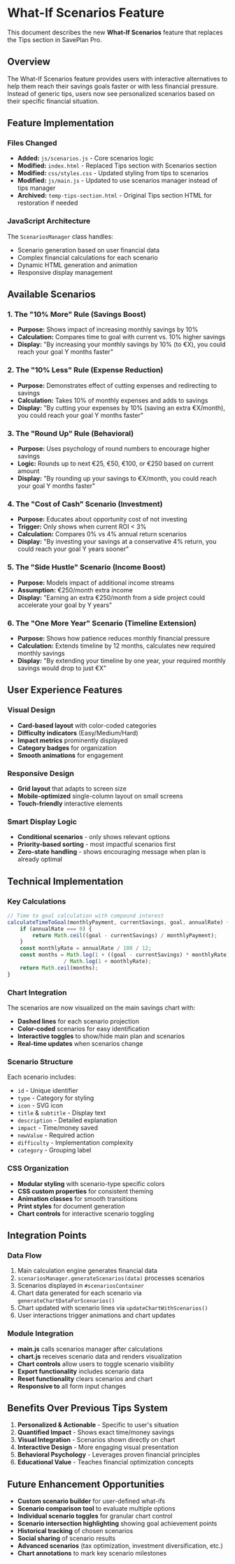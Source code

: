 # What-If Scenarios Feature

This document describes the new **What-If Scenarios** feature that replaces the Tips section in SavePlan Pro.

## Overview

The What-If Scenarios feature provides users with interactive alternatives to help them reach their savings goals faster or with less financial pressure. Instead of generic tips, users now see personalized scenarios based on their specific financial situation.

## Feature Implementation

### Files Changed
- **Added:** `js/scenarios.js` - Core scenarios logic
- **Modified:** `index.html` - Replaced Tips section with Scenarios section
- **Modified:** `css/styles.css` - Updated styling from tips to scenarios
- **Modified:** `js/main.js` - Updated to use scenarios manager instead of tips manager
- **Archived:** `temp-tips-section.html` - Original Tips section HTML for restoration if needed

### JavaScript Architecture

The `ScenariosManager` class handles:
- Scenario generation based on user financial data
- Complex financial calculations for each scenario
- Dynamic HTML generation and animation
- Responsive display management

## Available Scenarios

### 1. The "10% More" Rule (Savings Boost)
- **Purpose:** Shows impact of increasing monthly savings by 10%
- **Calculation:** Compares time to goal with current vs. 10% higher savings
- **Display:** "By increasing your monthly savings by 10% (to €X), you could reach your goal Y months faster"

### 2. The "10% Less" Rule (Expense Reduction)
- **Purpose:** Demonstrates effect of cutting expenses and redirecting to savings
- **Calculation:** Takes 10% of monthly expenses and adds to savings
- **Display:** "By cutting your expenses by 10% (saving an extra €X/month), you could reach your goal Y months faster"

### 3. The "Round Up" Rule (Behavioral)
- **Purpose:** Uses psychology of round numbers to encourage higher savings
- **Logic:** Rounds up to next €25, €50, €100, or €250 based on current amount
- **Display:** "By rounding up your savings to €X/month, you could reach your goal Y months faster"

### 4. The "Cost of Cash" Scenario (Investment)
- **Purpose:** Educates about opportunity cost of not investing
- **Trigger:** Only shows when current ROI < 3%
- **Calculation:** Compares 0% vs 4% annual return scenarios
- **Display:** "By investing your savings at a conservative 4% return, you could reach your goal Y years sooner"

### 5. The "Side Hustle" Scenario (Income Boost)
- **Purpose:** Models impact of additional income streams
- **Assumption:** €250/month extra income
- **Display:** "Earning an extra €250/month from a side project could accelerate your goal by Y years"

### 6. The "One More Year" Scenario (Timeline Extension)
- **Purpose:** Shows how patience reduces monthly financial pressure
- **Calculation:** Extends timeline by 12 months, calculates new required monthly savings
- **Display:** "By extending your timeline by one year, your required monthly savings would drop to just €X"

## User Experience Features

### Visual Design
- **Card-based layout** with color-coded categories
- **Difficulty indicators** (Easy/Medium/Hard)
- **Impact metrics** prominently displayed
- **Category badges** for organization
- **Smooth animations** for engagement

### Responsive Design
- **Grid layout** that adapts to screen size
- **Mobile-optimized** single-column layout on small screens
- **Touch-friendly** interactive elements

### Smart Display Logic
- **Conditional scenarios** - only shows relevant options
- **Priority-based sorting** - most impactful scenarios first
- **Zero-state handling** - shows encouraging message when plan is already optimal

## Technical Implementation

### Key Calculations

```javascript
// Time to goal calculation with compound interest
calculateTimeToGoal(monthlyPayment, currentSavings, goal, annualRate) {
    if (annualRate === 0) {
        return Math.ceil((goal - currentSavings) / monthlyPayment);
    }
    const monthlyRate = annualRate / 100 / 12;
    const months = Math.log(1 + ((goal - currentSavings) * monthlyRate) / monthlyPayment) 
                  / Math.log(1 + monthlyRate);
    return Math.ceil(months);
}
```

### Chart Integration

The scenarios are now visualized on the main savings chart with:
- **Dashed lines** for each scenario projection
- **Color-coded** scenarios for easy identification
- **Interactive toggles** to show/hide main plan and scenarios
- **Real-time updates** when scenarios change

### Scenario Structure
Each scenario includes:
- `id` - Unique identifier
- `type` - Category for styling
- `icon` - SVG icon
- `title` & `subtitle` - Display text
- `description` - Detailed explanation
- `impact` - Time/money saved
- `newValue` - Required action
- `difficulty` - Implementation complexity
- `category` - Grouping label

### CSS Organization
- **Modular styling** with scenario-type specific colors
- **CSS custom properties** for consistent theming
- **Animation classes** for smooth transitions
- **Print styles** for document generation
- **Chart controls** for interactive scenario toggling

## Integration Points

### Data Flow
1. Main calculation engine generates financial data
2. `scenariosManager.generateScenarios(data)` processes scenarios
3. Scenarios displayed in `#scenariosContainer`
4. Chart data generated for each scenario via `generateChartDataForScenarios()`
5. Chart updated with scenario lines via `updateChartWithScenarios()`
6. User interactions trigger animations and chart updates

### Module Integration
- **main.js** calls scenarios manager after calculations
- **chart.js** receives scenario data and renders visualization
- **Chart controls** allow users to toggle scenario visibility
- **Export functionality** includes scenario data
- **Reset functionality** clears scenarios and chart
- **Responsive to** all form input changes

## Benefits Over Previous Tips System

1. **Personalized & Actionable** - Specific to user's situation
2. **Quantified Impact** - Shows exact time/money savings
3. **Visual Integration** - Scenarios shown directly on chart
4. **Interactive Design** - More engaging visual presentation
5. **Behavioral Psychology** - Leverages proven financial principles
6. **Educational Value** - Teaches financial optimization concepts

## Future Enhancement Opportunities

- **Custom scenario builder** for user-defined what-ifs
- **Scenario comparison tool** to evaluate multiple options
- **Individual scenario toggles** for granular chart control
- **Scenario intersection highlighting** showing goal achievement points
- **Historical tracking** of chosen scenarios
- **Social sharing** of scenario results
- **Advanced scenarios** (tax optimization, investment diversification, etc.)
- **Chart annotations** to mark key scenario milestones